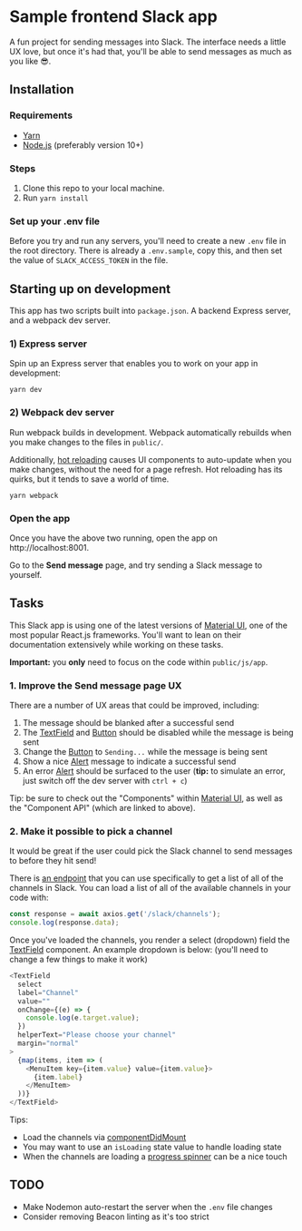 # Sample frontend Slack app

A fun project for sending messages into Slack. The interface needs a little UX love, but once it's had that, you'll be able to send messages as much as you like 😎.

## Installation

### Requirements

* [Yarn](https://yarnpkg.com/)
* [Node.js](https://nodejs.org/en/) (preferably version 10+)

### Steps

1. Clone this repo to your local machine.
2. Run `yarn install`

### Set up your .env file

Before you try and run any servers, you'll need to create a new `.env` file in the root directory. There is already a `.env.sample`, copy this, and then set the value of `SLACK_ACCESS_TOKEN` in the file.


## Starting up on development

This app has two scripts built into `package.json`. A backend Express server, and a webpack dev server.

### 1) Express server

Spin up an Express server that enables you to work on your app in development:

```
yarn dev
```

### 2) Webpack dev server

Run webpack builds in development. Webpack automatically rebuilds when you make changes to the files in `public/`.

Additionally, [hot reloading](https://github.com/gaearon/react-hot-loader) causes UI components to auto-update when you make changes, without the need for a page refresh. Hot reloading has its quirks, but it tends to save a world of time.

```
yarn webpack
```

### Open the app

Once you have the above two running, open the app on http://localhost:8001.

Go to the __Send message__ page, and try sending a Slack message to yourself.

## Tasks

This Slack app is using one of the latest versions of [Material UI](https://material-ui.com/), one of the most popular React.js frameworks. You'll want to lean on their documentation extensively while working on these tasks.

__Important:__ you __only__ need to focus on the code within `public/js/app`.

### 1. Improve the Send message page UX

There are a number of UX areas that could be improved, including:

1. The message should be blanked after a successful send
2. The [TextField](https://material-ui.com/api/text-field/#textfield-api) and [Button](https://material-ui.com/api/button/) should be disabled while the message is being sent
3. Change the [Button](https://material-ui.com/api/button/) to `Sending...` while the message is being sent
4. Show a nice [Alert](https://material-ui.com/api/alert/) message to indicate a successful send
5. An error [Alert](https://material-ui.com/api/alert/) should be surfaced to the user (__tip:__ to simulate an error, just switch off the dev server with `ctrl + c`)

Tip: be sure to check out the "Components" within [Material UI](https://material-ui.com/), as well as the "Component API" (which are linked to above).

### 2. Make it possible to pick a channel

It would be great if the user could pick the Slack channel to send messages to before they hit send!

There is [an endpoint](http://localhost:8001/slack/channels) that you can use specifically to get a list of all of the channels in Slack. You can load a list of all of the available channels in your code with:

```js
const response = await axios.get('/slack/channels');
console.log(response.data);
```

Once you've loaded the channels, you render a select (dropdown) field the [TextField](https://material-ui.com/components/text-fields/) component. An example dropdown is below: (you'll need to change a few things to make it work)

```js
<TextField
  select
  label="Channel"
  value=""
  onChange={(e) => {
    console.log(e.target.value);
  })
  helperText="Please choose your channel"
  margin="normal"
>
  {map(items, item => (
    <MenuItem key={item.value} value={item.value}>
      {item.label}
    </MenuItem>
  ))}
</TextField>
```

Tips:

* Load the channels via [componentDidMount](https://reactjs.org/docs/react-component.html#componentdidmount)
* You may want to use an `isLoading` state value to handle loading state
* When the channels are loading a [progress spinner](https://material-ui.com/components/progress/) can be a nice touch

## TODO

* Make Nodemon auto-restart the server when the `.env` file changes
* Consider removing Beacon linting as it's too strict
